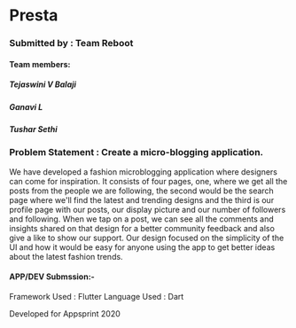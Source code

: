 # Presta

### Submitted by : Team Reboot

#### Team members:
##### Tejaswini V Balaji 
##### Ganavi L
##### Tushar Sethi

### Problem Statement : Create a micro-blogging application.


We have developed a fashion microblogging application where designers can come for inspiration. It consists of four pages, one, where we get all the posts from the people we are following, the second would be the search page where we'll find the latest and trending designs and the third is our profile page with our posts, our display picture and our number of followers and following. When we tap on a post, we can see all the comments and insights shared on that design for a better community feedback and also give a like to show our support. Our design focused on the simplicity of the UI and how it would be easy for anyone using the app to get better ideas about the latest fashion trends.

#### APP/DEV Submssion:-
Framework Used : Flutter
Language Used : Dart


Developed for Appsprint 2020
